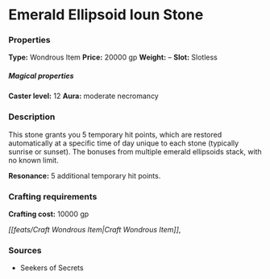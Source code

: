 ﻿---
Title: "Emerald Ellipsoid Ioun Stone"
Type: "Wondrous Item"
Price: "20000 gp"
Weight: "–"
Slot: "Slotless"
Caster level: "12"
Aura: "moderate necromancy"
Description: |
  "This stone grants you 5 temporary hit points, which are restored automatically at a specific time of day unique to each stone (typically sunrise or sunset). The bonuses from multiple _emerald ellipsoids _stack, with no known limit.
  **Resonance:** 5 additional temporary hit points."
Crafting cost: "10000 gp"
Sources: "['Seekers of Secrets']"
---

# Emerald Ellipsoid Ioun Stone

### Properties

**Type:** Wondrous Item **Price:** 20000 gp **Weight:** – **Slot:** Slotless

##### Magical properties

**Caster level:** 12 **Aura:** moderate necromancy

### Description

This stone grants you 5 temporary hit points, which are restored automatically at a specific time of day unique to each stone (typically sunrise or sunset). The bonuses from multiple emerald ellipsoids stack, with no known limit.

**Resonance:** 5 additional temporary hit points.

### Crafting requirements

**Crafting cost:** 10000 gp

_[[feats/Craft Wondrous Item|Craft Wondrous Item]]_,

### Sources

* Seekers of Secrets